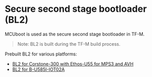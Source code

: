 # Secure second stage bootloader (BL2)

MCUboot is used as the secure second stage bootloader in TF-M.
> Note: BL2 is built during the TF-M build process.

Prebuilt BL2 for various platforms:
 - [BL2 for Corstone-300 with Ethos-U55 for MPS3 and AVH](target/mps3_corstone-300_ethos-u55)
 - [BL2 for B-U585I-IOT02A](target/b_u585i_iot02a)
